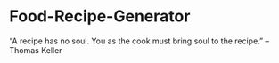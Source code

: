 # Food-Recipe-Generator
“A recipe has no soul. You as the cook must bring soul to the recipe.” – Thomas Keller
